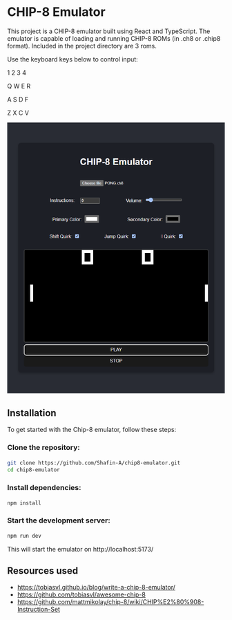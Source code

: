 # CHIP-8 Emulator

This project is a CHIP-8 emulator built using React and TypeScript. The emulator is capable of loading and running CHIP-8 ROMs (in .ch8 or .chip8 format). Included in the project directory are 3 roms.

Use the keyboard keys below to control input:

1 2 3 4

Q W E R

A S D F

Z X C V

<p align="center">
    <img src="./images/emulator.png" width="512px">
</p>

## Installation

To get started with the Chip-8 emulator, follow these steps:

### Clone the repository:

```bash
git clone https://github.com/Shafin-A/chip8-emulator.git
cd chip8-emulator
```

### Install dependencies:

```bash
npm install
```

### Start the development server:

```bash
npm run dev
```

This will start the emulator on http://localhost:5173/

## Resources used

- https://tobiasvl.github.io/blog/write-a-chip-8-emulator/
- https://github.com/tobiasvl/awesome-chip-8
- https://github.com/mattmikolay/chip-8/wiki/CHIP%E2%80%908-Instruction-Set
